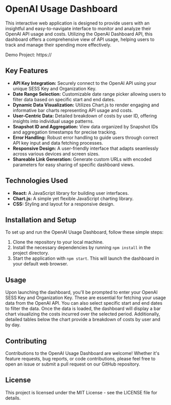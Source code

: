 # OpenAI Usage Dashboard

This interactive web application is designed to provide users with an insightful and easy-to-navigate interface to monitor and analyze their OpenAI API usage and costs. Utilizing the OpenAI Dashboard API, this dashboard offers a comprehensive view of API usage, helping users to track and manage their spending more effectively.

Demo Project: https://

## Key Features

- **API Key Integration:** Securely connect to the OpenAI API using your unique SESS Key and Organization Key.
- **Date Range Selection:** Customizable date range picker allowing users to filter data based on specific start and end dates.
- **Dynamic Data Visualization:** Utilizes Chart.js to render engaging and informative bar charts representing API usage and costs.
- **User-Centric Data:** Detailed breakdown of costs by user ID, offering insights into individual usage patterns.
- **Snapshot ID and Aggregation:** View data organized by Snapshot IDs and aggregation timestamps for precise tracking.
- **Error Handling:** Robust error handling to guide users through correct API key input and data fetching processes.
- **Responsive Design:** A user-friendly interface that adapts seamlessly across various devices and screen sizes.
- **Shareable Link Generation:** Generate custom URLs with encoded parameters for easy sharing of specific dashboard views.

## Technologies Used

- **React:** A JavaScript library for building user interfaces.
- **Chart.js:** A simple yet flexible JavaScript charting library.
- **CSS:** Styling and layout for a responsive design.

## Installation and Setup

To set up and run the OpenAI Usage Dashboard, follow these simple steps:

1. Clone the repository to your local machine.
2. Install the necessary dependencies by running `npm install` in the project directory.
3. Start the application with `npm start`. This will launch the dashboard in your default web browser.

## Usage

Upon launching the dashboard, you'll be prompted to enter your OpenAI SESS Key and Organization Key. These are essential for fetching your usage data from the OpenAI API. You can also select specific start and end dates to filter the data. Once the data is loaded, the dashboard will display a bar chart visualizing the costs incurred over the selected period. Additionally, detailed tables below the chart provide a breakdown of costs by user and by day.

## Contributing

Contributions to the OpenAI Usage Dashboard are welcome! Whether it's feature requests, bug reports, or code contributions, please feel free to open an issue or submit a pull request on our GitHub repository.

## License

This project is licensed under the MIT License - see the LICENSE file for details.